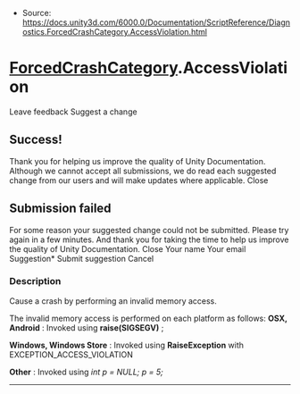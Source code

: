 * Source: https://docs.unity3d.com/6000.0/Documentation/ScriptReference/Diagnostics.ForcedCrashCategory.AccessViolation.html

#  [ForcedCrashCategory](https://docs.unity3d.com/6000.0/Documentation/ScriptReference/Diagnostics.ForcedCrashCategory.html).AccessViolation
Leave feedback
Suggest a change
## Success!
Thank you for helping us improve the quality of Unity Documentation. Although we cannot accept all submissions, we do read each suggested change from our users and will make updates where applicable.
Close
## Submission failed
For some reason your suggested change could not be submitted. Please <a>try again</a> in a few minutes. And thank you for taking the time to help us improve the quality of Unity Documentation.
Close
Your name Your email Suggestion* Submit suggestion
Cancel
### Description
Cause a crash by performing an invalid memory access.  
  
The invalid memory access is performed on each platform as follows:
**OSX, Android** : Invoked using **raise(SIGSEGV)** ;  
  
**Windows, Windows Store** : Invoked using **RaiseException** with EXCEPTION_ACCESS_VIOLATION  
  
**Other** : Invoked using **int* p = NULL; *p = 5;**
* * *
